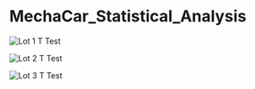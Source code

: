# MechaCar_Statistical_Analysis

![Lot 1 T Test](https://github.com/bamertz/MechaCar_Statistical_Analysis/blob/32b4b7709c63254834fb42eac45c2576db036f5d/Pictures/Lot%201%20T%20Test.png)


![Lot 2 T Test](https://github.com/bamertz/MechaCar_Statistical_Analysis/blob/32b4b7709c63254834fb42eac45c2576db036f5d/Pictures/Lot%202%20T%20Test.png)


![Lot 3 T Test](https://github.com/bamertz/MechaCar_Statistical_Analysis/blob/32b4b7709c63254834fb42eac45c2576db036f5d/Pictures/Lot%203%20T%20Test.png)
